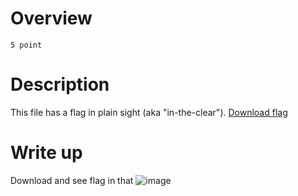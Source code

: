 # Overview #
`5 point`

# Description #
This file has a flag in plain sight (aka "in-the-clear"). [Download flag](https://mercury.picoctf.net/static/fb851c1858cc762bd4eed569013d7f00/flag)

# Write up #
Download and see flag in that 
![image](https://github.com/Johnp73/Picoctf-writeup/assets/109839076/a000cb1d-867a-4617-90f5-7785798480a2)
